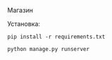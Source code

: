 Магазин

Установка:
```commandline
pip install -r requirements.txt
```

```commandline
python manage.py runserver
```
